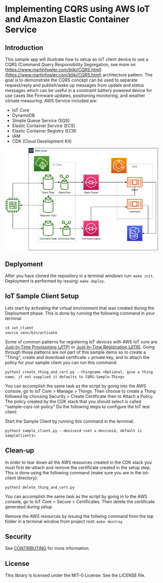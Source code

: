 # Implementing CQRS using AWS IoT and Amazon Elastic Container Service
## Introduction
This sample app will illustrate how to setup an IoT client device to use a CQRS (Command Query Responsibility Segregation, see more on [https://www.martinfowler.com/bliki/CQRS.html](https://www.martinfowler.com/bliki/CQRS.html) architecture pattern. 
The goal is to demonstrate the CQRS concept can be used to separate request/reply and publish/wake up messages from update and status messages which can be useful in a constraint battery powered device for use cases like Firmware updates, positioning monitoring, and weather climate measuring. AWS Service included are:
* IoT Core
* DynamoDB
* Simple Queue Service (SQS)
* Elastic Container Service (ECS)
* Elastic Container Registry (ECR)
* IAM 
* CDK (Cloud Development Kit)

![diagram](aws-iot-cqrs.png)

## Deplyoment

After you have cloned the repository in a terminal windown run: `make init`.
Deployment is performed by issuing: `make deploy`.

## IoT Sample Client Setup

Lets start by activating the virtual environment that was created during the Deployment phase. This is done by running the following command in your terminal 
```
cd iot_client
source venv/bin/activate
```

Some of common patterns for registering IoT devices with AWS IoT core are [Just-In-Time Provisioning (JITP)](https://aws.amazon.com/blogs/iot/setting-up-just-in-time-provisioning-with-aws-iot-core/) or [Just-In-Time Registration (JITR)](https://aws.amazon.com/blogs/iot/just-in-time-registration-of-device-certificates-on-aws-iot/). Going through those patterns are not part of this sample demo so to create a "Thing", create and download certificate + private key, and to attach the policy for your sample client you can run this command:
```
python3 create_thing_and_cert.py --thingname <Optional, give a thing name, if not supplied it defaults to CQRS-Sample-Thing>
```
You can accomplish the same task as the script by going into the AWS console, go to IoT Core > Manage > Things. Then choose to create a Thing followed by choosing Security > Create Certificate then to Attach a Policy. The policy created by the CDK stack that you should select is called "sample-cqrs-iot-policy"
Do the following steps to configure the IoT test client:

Start the Sample Client by running this command in the terminal:
```
python3 sample_client.py --deviceid <set a deviceid, default is SampleClient1>
```

## Clean-up

In order to tear down all the AWS resources created in the CDK stack you must first de-attach and remove the certificate created in the setup step. This is done using the following command (make sure you are in the iot-client directory):
```
python3 delete_thing_and_cert.py
```
You can accomplish the same task as the script by going in to the AWS console, go to IoT Core > Secure > Certificates. Then delete the certificate generated during setup

Remove the AWS resources by issuing the follwing command from the top folder in a terminal window from project root: `make destroy`

## Security

See [CONTRIBUTING](CONTRIBUTING.md#security-issue-notifications) for more information.

## License

This library is licensed under the MIT-0 License. See the LICENSE file.
